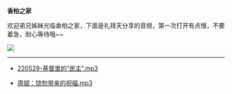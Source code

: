**香柏之家**

欢迎弟兄姊妹光临香柏之家，下面是礼拜天分享的音频，第一次打开有点慢，不要着急，耐心等待哦~~

![](https://pic.imgdb.cn/item/62931864094754312914ff79.jpg)

---

* [220529-基督里的“民主”.mp3](https://www.asuswebstorage.com/navigate/a/#/s/2C8DF5F5CB914285ADE773E4617F7720Y)

* [周斌：饶恕带来的祝福.mp3](https://www.asuswebstorage.com/navigate/a/#/s/3491391519344D5F9FA7327E993D1964Y)
